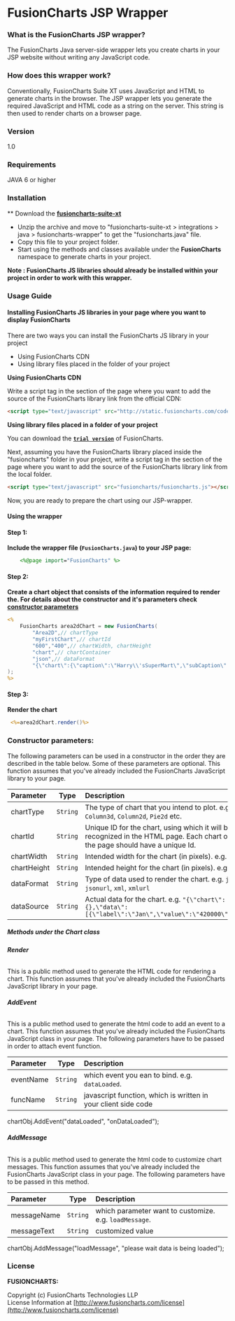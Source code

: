 # FusionCharts JSP Wrapper

### What is the FusionCharts JSP wrapper?

The FusionCharts Java server-side wrapper lets you create charts in your JSP website without writing any JavaScript code.

### How does this wrapper work?
Conventionally, FusionCharts Suite XT uses JavaScript and HTML to generate charts in the browser. The JSP wrapper lets you generate the required JavaScript and HTML code as a string on the server. This string is then used to render charts on a browser page.

### Version
1.0

### Requirements
JAVA 6 or higher

### Installation
 ** Download the **[fusioncharts-suite-xt](http://www.fusioncharts.com/)**
 * Unzip the archive and move to "fusioncharts-suite-xt > integrations > java > fusioncharts-wrapper" to get the "fusioncharts.java" file.
 * Copy this file to your project folder.
 * Start using the methods and classes available under the **FusionCharts** namespace to generate charts in your project.
 
**Note : FusionCharts JS libraries should already be installed within your project in order to work with this wrapper.**

### Usage Guide

#### Installing FusionCharts JS libraries in your page where you want to display FusionCharts
There are two ways you can install the FusionCharts JS library in your project
* Using FusionCharts CDN
* Using library files placed in the folder of your project

**Using FusionCharts CDN**

Write a script tag in the <head> section of the page where you want to add the source of the FusionCharts library link from the official CDN:
```html
<script type="text/javascript" src="http://static.fusioncharts.com/code/latest/fusioncharts.js"></script>
```
**Using library files placed in a folder of your project**

You can download the **[`trial version`](http://www.fusioncharts.com/download/)** of FusionCharts.

Next, assuming you have the FusionCharts library placed inside the "fusioncharts" folder in your project, write a script tag in the <head> section of the page where you want to add the source of the FusionCharts library link from the local folder.
```html
<script type="text/javascript" src="fusioncharts/fusioncharts.js"></script>
```
Now, you are ready to prepare the chart using our JSP-wrapper.
#### Using the wrapper
#### Step 1:
**Include the wrapper file (`FusionCharts.java`) to your JSP page:**
```JSP
    <%@page import="FusionCharts" %>
```
#### Step 2:
**Create a chart object that consists of the information required to render the. For details about the constructor and it's parameters check [constructor parameters](#constructor-parameters)**
```JSP
<%
    FusionCharts area2dChart = new FusionCharts(
        "Area2D",// chartType
        "myFirstChart",// chartId
        "600","400",// chartWidth, chartHeight
        "chart",// chartContainer
        "json",// dataFormat
        "{\"chart\":{\"caption\":\"Harry\\'sSuperMart\",\"subCaption\":\"Top 5 stores in last month by revenue\",\"numberPrefix\":\"$\",\"theme\":\"ocean\"},\"data\":[{\"label\":\"Bakersfield Central\",\"value\":\"880000\"},{\"label\":\"Garden Grooveharbour\",\"value\":\"730000\"},{\"label\":\"Los Angeles Topanga\",\"value\":\"590000\"},{\"label\":\"Compton-Rancho Dom\",\"value\":\"520000\"},{\"label\":\"Daly City Serramonte\",\"value\":\"330000\"}]}"
);
%>
```

#### Step 3:
**Render the chart**
```JSP
 <%=area2dChart.render()%>
```

### **Constructor parameters:**
The following parameters can be used in a constructor in the order they are described in the table below. Some of these parameters are optional. This function assumes that you've already included the FusionCharts JavaScript library to your page.

| Parameter | Type | Description |
|:-------|:----------:| :------|
| chartType | `String` | The type of chart that you intend to plot. e.g. `Column3d`, `Column2d`, `Pie2d` etc.|
|chartId | `String` | Unique ID for the chart, using which it will be recognized in the HTML page. Each chart on the page should have a unique Id.|
|chartWidth | `String` | Intended width for the chart (in pixels). e.g. `400`|
|chartHeight | `String` | Intended height for the chart (in pixels). e.g. `300`|
|dataFormat | `String` | Type of data used to render the chart. e.g. `json`, `jsonurl`, `xml`, `xmlurl`|
|dataSource | `String` | Actual data for the chart. e.g. `"{\"chart\":{},\"data\":[{\"label\":\"Jan\",\"value\":\"420000\"}]}"`|

##### Methods under the Chart class
###### **Render**
This is a public method used to generate the HTML code for rendering a chart. This function assumes that you've already included the FusionCharts JavaScript library in your page.

###### **AddEvent**
This is a public method used to generate the html code to add an event to a chart. This function assumes that you've already included the FusionCharts JavaScript class in your page. The following parameters have to be passed in order to attach event function.

| Parameter | Type | Description |
|:-------|:----------:| :------|
| eventName | `String` | which event you ean to bind. e.g. `dataLoaded`.|
|funcName | `String` | javascript function, which is written in your client side code|

chartObj.AddEvent("dataLoaded", "onDataLoaded");

###### **AddMessage**
This is a public method used to generate the html code to  customize chart messages. This function assumes that you've already included the FusionCharts JavaScript class in your page. The following parameters have to be passed in this method.

| Parameter | Type | Description |
|:-------|:----------:| :------|
| messageName | `String` | which parameter want to customize. e.g. `loadMessage`.|
|messageText | `String` | customized value|

chartObj.AddMessage("loadMessage", "please wait data is being loaded");

### License

**FUSIONCHARTS:**

Copyright (c) FusionCharts Technologies LLP  
License Information at [http://www.fusioncharts.com/license](http://www.fusioncharts.com/license)


